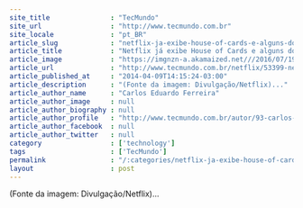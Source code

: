 ```yaml
---
site_title               : "TecMundo"
site_url                 : "http://www.tecmundo.com.br"
site_locale              : "pt_BR"
article_slug             : "netflix-ja-exibe-house-of-cards-e-alguns-documentarios-em-4k"
article_title            : "Netflix já exibe House of Cards e alguns documentários em 4K"
article_image            : "https://imgnzn-a.akamaized.net///2016/07/19/19165052453427-t1200x480.jpg"
article_url              : "http://www.tecmundo.com.br/netflix/53399-netflix-ja-exibe-house-of-cards-e-alguns-documentarios-em-4k.htm"
article_published_at     : "2014-04-09T14:15:24-03:00"
article_description      : "(Fonte da imagem: Divulgação/Netflix)..."
article_author_name      : "Carlos Eduardo Ferreira"
article_author_image     : null
article_author_biography : null
article_author_profile   : "http://www.tecmundo.com.br/autor/93-carlos-eduardo-ferreira/"
article_author_facebook  : null
article_author_twitter   : null
category                 : ['technology']
tags                     : ['TecMundo']
permalink                : "/:categories/netflix-ja-exibe-house-of-cards-e-alguns-documentarios-em-4k/"
layout                   : post
---
```


(Fonte da imagem: Divulgação/Netflix)...
